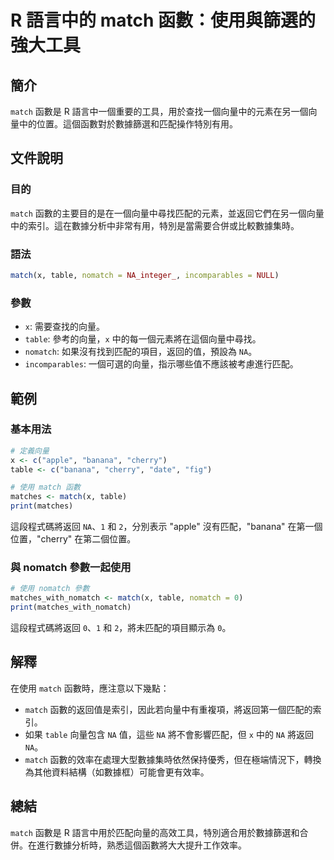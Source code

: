 <!--
Meta Description: # R 語言中的 match 函數：使用與篩選的強大工具 ## 簡介 `match` 函數是 R 語言中一個重要的工具，用於查找一個向量中的元素在另一個向量中的位置。這個函數對於數據篩選和匹配操作特別有用。 ## 文件說明 ### 目的 `match` 函數的主要目的是在一個向量中尋找匹配的元素，並...
Meta Keywords: match, table, nomatch, banana, cherry
-->

# R 語言中的 match 函數：使用與篩選的強大工具

## 簡介
`match` 函數是 R 語言中一個重要的工具，用於查找一個向量中的元素在另一個向量中的位置。這個函數對於數據篩選和匹配操作特別有用。

## 文件說明
### 目的
`match` 函數的主要目的是在一個向量中尋找匹配的元素，並返回它們在另一個向量中的索引。這在數據分析中非常有用，特別是當需要合併或比較數據集時。

### 語法
```R
match(x, table, nomatch = NA_integer_, incomparables = NULL)
```

### 參數
- `x`: 需要查找的向量。
- `table`: 參考的向量，`x` 中的每一個元素將在這個向量中尋找。
- `nomatch`: 如果沒有找到匹配的項目，返回的值，預設為 `NA`。
- `incomparables`: 一個可選的向量，指示哪些值不應該被考慮進行匹配。

## 範例
### 基本用法
```R
# 定義向量
x <- c("apple", "banana", "cherry")
table <- c("banana", "cherry", "date", "fig")

# 使用 match 函數
matches <- match(x, table)
print(matches)
```
這段程式碼將返回 `NA`、`1` 和 `2`，分別表示 "apple" 沒有匹配，"banana" 在第一個位置，"cherry" 在第二個位置。

### 與 nomatch 參數一起使用
```R
# 使用 nomatch 參數
matches_with_nomatch <- match(x, table, nomatch = 0)
print(matches_with_nomatch)
```
這段程式碼將返回 `0`、`1` 和 `2`，將未匹配的項目顯示為 `0`。

## 解釋
在使用 `match` 函數時，應注意以下幾點：
- `match` 函數的返回值是索引，因此若向量中有重複項，將返回第一個匹配的索引。
- 如果 `table` 向量包含 `NA` 值，這些 `NA` 將不會影響匹配，但 `x` 中的 `NA` 將返回 `NA`。
- `match` 函數的效率在處理大型數據集時依然保持優秀，但在極端情況下，轉換為其他資料結構（如數據框）可能會更有效率。

## 總結
`match` 函數是 R 語言中用於匹配向量的高效工具，特別適合用於數據篩選和合併。在進行數據分析時，熟悉這個函數將大大提升工作效率。